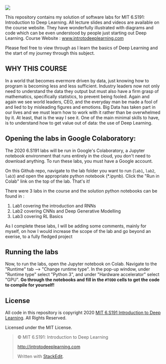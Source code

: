 
<img src="https://raw.githubusercontent.com/aamini/introtodeeplearning/master/assets/banner.png">

This repository contains my solution of software labs for MIT 6.S191: Introduction to Deep Learning. All lecture slides and videos are available on the course website. They have wonderfully illustrated with diagrams and code which can be even understood by people just starting out Deep Learning.
Course Website : www.introtodeeplearning.com 

Please feel free to view through as I learn the basics of Deep Learning and the start of my journey through this subject.
## WHY THIS COURSE
In a world that becomes evermore driven by data, just knowing how to program is becoming less and less sufficient. Industry leaders now not only need to understand the data they output but must also have a firm grasp of mathematics, specifically statistics, to prevent being fooled. Again and again we see world leaders, CEO, and the everyday man be made a fool of and lied to by misleading figures and emotions. Big Data has taken part in our lives and we must learn how to work with it rather than be overwhelmed by it. At least, that is the way I see it. One of the main minimal skills to have, is to understand how to get value out of data: the use of Deep Learning.
## Opening the labs in Google Colaboratory:

The 2020 6.S191 labs will be run in Google's Colaboratory, a Jupyter notebook environment that runs entirely in the cloud, you don't need to download anything. To run these labs, you must have a Google account.

On this Github repo, navigate to the lab folder you want to run (`lab1`, `lab2`, `lab3`) and open the appropriate python notebook (\*.ipynb). Click the "Run in Colab" link on the top of the lab. That's it!

There were 3 labs in the course and the solution python notebooks can be found in :

 1. Lab1 covering the introduction and RNNs 
 2. Lab2 covering CNNs and Deep Generative Modelling 
 3. Lab3 covering RL Basics

As I complete these labs, I will be adding some comments, mainly for myself, on how I would increase the scope of the lab and go beyond an exerise, to a fully fledged project
## Running the labs
Now, to run the labs, open the Jupyter notebook on Colab. Navigate to the "Runtime" tab --> "Change runtime type". In the pop-up window, under "Runtime type" select "Python 3", and under "Hardware accelerator" select "GPU". **Go through the notebooks and fill in the `#TODO` cells to get the code to compile for yourself!**

## License
All code in this repository is copyright 2020 [MIT 6.S191 Introduction to Deep Learning](http://introtodeeplearning.com). All Rights Reserved.

Licensed under the MIT License.
> © MIT 6.S191: Introduction to Deep Learning
>
> http://introtodeeplearning.com
>
> Written with [StackEdit](https://stackedit.io/).
